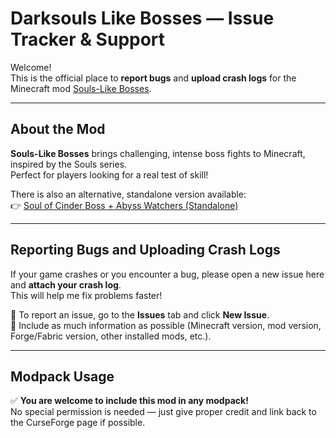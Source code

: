 # Darksouls Like Bosses — Issue Tracker & Support

Welcome!  
This is the official place to **report bugs** and **upload crash logs** for the Minecraft mod [Souls-Like Bosses](https://www.curseforge.com/minecraft/mc-mods/souls-like-bosses).

---

## About the Mod

**Souls-Like Bosses** brings challenging, intense boss fights to Minecraft, inspired by the Souls series.  
Perfect for players looking for a real test of skill!

There is also an alternative, standalone version available:  
👉 [Soul of Cinder Boss + Abyss Watchers (Standalone)](https://www.curseforge.com/minecraft/mc-mods/soul-of-cinder-boss-standalone)

---

## Reporting Bugs and Uploading Crash Logs

If your game crashes or you encounter a bug, please open a new issue here and **attach your crash log**.  
This will help me fix problems faster!

🔹 To report an issue, go to the **Issues** tab and click **New Issue**.  
🔹 Include as much information as possible (Minecraft version, mod version, Forge/Fabric version, other installed mods, etc.).

---

## Modpack Usage

✅ **You are welcome to include this mod in any modpack!**  
No special permission is needed — just give proper credit and link back to the CurseForge page if possible.
